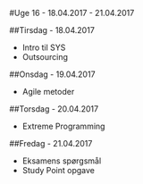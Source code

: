 #Uge 16 - 18.04.2017 - 21.04.2017

##Tirsdag - 18.04.2017
* Intro til SYS
* Outsourcing

##Onsdag - 19.04.2017
* Agile metoder

##Torsdag - 20.04.2017
* Extreme Programming

##Fredag - 21.04.2017
* Eksamens spørgsmål
* Study Point opgave
